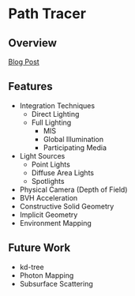 # Path Tracer

## Overview
[Blog Post](http://jonlee.xyz/projects/mcpt.html)

## Features
- Integration Techniques
    - Direct Lighting
    - Full Lighting
        - MIS
        - Global Illumination
        - Participating Media
- Light Sources
    - Point Lights
    - Diffuse Area Lights
    - Spotlights
- Physical Camera (Depth of Field)
- BVH Acceleration
- Constructive Solid Geometry 
- Implicit Geometry
- Environment Mapping

## Future Work
- kd-tree
- Photon Mapping
- Subsurface Scattering
